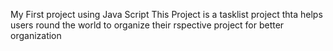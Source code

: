 My First project using Java Script
This Project is a tasklist project thta helps users round the world to organize their rspective project for better organization
